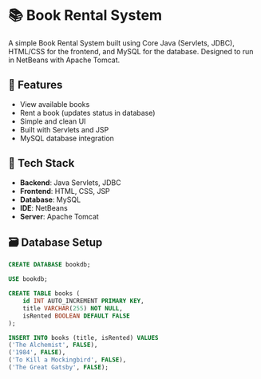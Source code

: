 # 📚 Book Rental System

A simple Book Rental System built using Core Java (Servlets, JDBC), HTML/CSS for the frontend, and MySQL for the database. Designed to run in NetBeans with Apache Tomcat.

## 🚀 Features

- View available books
- Rent a book (updates status in database)
- Simple and clean UI
- Built with Servlets and JSP
- MySQL database integration

## 🧱 Tech Stack

- **Backend**: Java Servlets, JDBC
- **Frontend**: HTML, CSS, JSP
- **Database**: MySQL
- **IDE**: NetBeans
- **Server**: Apache Tomcat

## 🗃️ Database Setup

```sql
CREATE DATABASE bookdb;

USE bookdb;

CREATE TABLE books (
    id INT AUTO_INCREMENT PRIMARY KEY,
    title VARCHAR(255) NOT NULL,
    isRented BOOLEAN DEFAULT FALSE
);

INSERT INTO books (title, isRented) VALUES
('The Alchemist', FALSE),
('1984', FALSE),
('To Kill a Mockingbird', FALSE),
('The Great Gatsby', FALSE);
